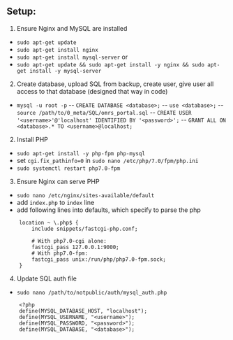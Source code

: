 ## Setup:
1) Ensure Nginx and MySQL are installed
- `sudo apt-get update`
- `sudo apt-get install nginx`
- `sudo apt-get install mysql-server`
or
- `sudo apt-get update && sudo apt-get install -y nginx && sudo apt-get install -y mysql-server`


2) Create database, upload SQL from backup, create user, give user all access to that database (designed that way in code)
- `mysql -u root -p`
-- `CREATE DATABASE <database>;`
-- `use <database>;`
-- `source /path/to/0_meta/SQL/omrs_portal.sql`
-- `CREATE USER '<username>'@'localhost' IDENTIFIED BY '<password>';`
-- `GRANT ALL ON <database>.* TO <username>@localhost;`


2) Install PHP
- `sudo apt-get install -y php-fpm php-mysql`
- set `cgi.fix_pathinfo=0` in `sudo nano /etc/php/7.0/fpm/php.ini`
- `sudo systemctl restart php7.0-fpm`


3) Ensure Nginx can serve PHP
- `sudo nano /etc/nginx/sites-available/default`
- add `index.php` to `index` line
- add following lines into defaults, which specify to parse the php
```
    location ~ \.php$ {                
        include snippets/fastcgi-php.conf;

        # With php7.0-cgi alone:
        fastcgi_pass 127.0.0.1:9000;
        # With php7.0-fpm:
        fastcgi_pass unix:/run/php/php7.0-fpm.sock;
    }
```

4) Update SQL auth file
- `sudo nano /path/to/notpublic/auth/mysql_auth.php`
```
    <?php
    define(MYSQL_DATABASE_HOST, "localhost");
    define(MYSQL_USERNAME, "<username>");
    define(MYSQL_PASSWORD, "<password>");
    define(MYSQL_DATABASE, "<database>");
```


